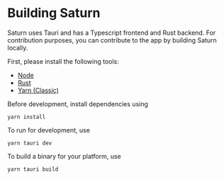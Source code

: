 # Building Saturn

Saturn uses Tauri and has a Typescript frontend and Rust backend.
For contribution purposes, you can contribute to the app by building Saturn locally.

First, please install the following tools:

- [Node](https://nodejs.org/en)
- [Rust](https://www.rust-lang.org)
- [Yarn (Classic)](https://yarnpkg.com)

Before development, install dependencies using

```
yarn install
```

To run for development, use

```shell
yarn tauri dev
```

To build a binary for your platform, use

```shell
yarn tauri build
```
